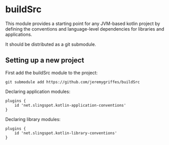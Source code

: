 # buildSrc

This module provides a starting point for any JVM-based kotlin project by defining the
conventions and language-level dependencies for libraries and applications. 

It should be distributed as a git submodule.

## Setting up a new project

First add the buildSrc module to the project:
```
git submodule add https://github.com/jeremygriffes/buildSrc
```

Declaring application modules:
```
plugins {
    id 'net.slingspot.kotlin-application-conventions'
}
```

Declaring library modules:
```
plugins {
    id 'net.slingspot.kotlin-library-conventions'
}
```

